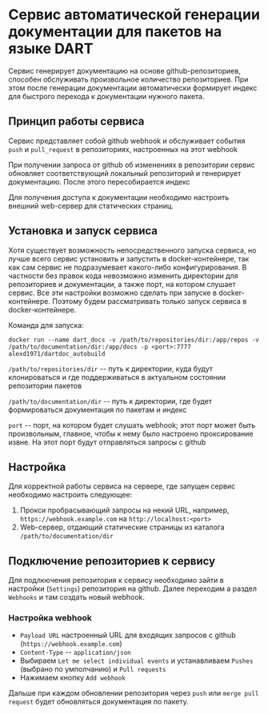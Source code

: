 # Сервис автоматической генерации документации для пакетов на языке DART

Сервис генерирует документацию на основе github-репозиториев, способен обслуживать произвольное количество репозиториев. При этом после генерации документации автоматически формирует индекс для быстрого перехода к документации нужного пакета.

## Принцип работы сервиса

Сервис представляет собой github webhook и обслуживает события `push` и `pull_request` в репозиториях, настроенных на этот webhook

При получении запроса от github об изменениях в репозитории сервис обновляет соответствующий локальный репозиторий и генерирует документацию. После этого пересобирается индекс

Для получения доступа к документации необходимо настроить внешний web-сервер для статических страниц.

## Установка и запуск сервиса

Хотя существует возможность непосредственного запуска сервиса, но лучше всего сервис установить и запустить в docker-контейнере, так как сам сервис не подразумевает какого-либо конфигурирования. В частности без правок кода невозможно изменить директории для репозиториев и документации, а также порт, на котором слушает сервис. Все эти настройки возможно сделать при запуске в docker-контейнере. Поэтому будем рассматривать только запуск сервиса в docker-контейнере.

Команда для запуска:

`docker run --name dart_docs -v /path/to/repositories/dir:/app/repos -v /path/to/documentation/dir:/app/docs -p <port>:7777 alexd1971/dartdoc_autobuild`

`/path/to/repositories/dir` -- путь к директории, куда будут клонироваться и где поддерживаться в актуальном состоянии репозитории пакетов

`/path/to/documentation/dir` -- путь к директории, где будет формироваться документация по пакетам и индекс

`port` -- порт, на котором будет слушать webhook; этот порт может быть произвольным, главное, чтобы к нему было настроено проксирование извне. На этот порт будут отправляться запросы с github

##  Настройка

Для корректной работы сервиса на сервере, где запущен сервис необходимо настроить следующее:

1. Прокси пробрасывающий запросы на некий URL, например, `https://webhook.example.com` на `http://localhost:<port>`
2. Web-сервер, отдающий статические страницы из каталога `/path/to/documentation/dir`

## Подключение репозиториев к сервису

Для подлкючения репозитория к сервису необходимо зайти в настройки (`Settings`) репозитория на github. Далее переходим а раздел `Webhooks` и там создать новый webhook.

### Настройка webhook

* `Payload URL` настроенный URL для входящих запросов с github (`https://webhook.example.com`)
* `Content-Type` -- `application/json`
* Выбираем `Let me select individual events` и устанавливаем `Pushes` (выбрано по умполчанию) и `Pull requests`
* Нажимаем кнопку `Add webhook`

Дальше при каждом обновлении репозитория через `push` или `merge pull request` будет обновляться документация по пакету.